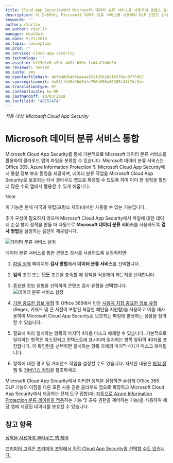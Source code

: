 ```yaml
---
title: Cloud App Security에서 Microsoft 데이터 분류 서비스를 사용하여 콘텐츠 검사를 수행하는 방법 | Microsoft Docs
description: 이 문서에서는 Microsoft 데이터 분류 서비스를 사용하여 DLP 콘텐츠 검사를 수행할 때 Cloud App Security에서 수행하는 프로세스를 설명합니다.
keywords: ''
author: rkarlin
ms.author: rkarlin
manager: mbaldwin
ms.date: 9/21/2018
ms.topic: conceptual
ms.prod: ''
ms.service: cloud-app-security
ms.technology: ''
ms.assetid: bf25d1e6-e5dc-449f-b50e-1cd4a21b6d3d
ms.reviewer: reutam
ms.suite: ems
ms.openlocfilehash: 46f948064bfea4aa921fd5b269f6576ec0f75d97
ms.sourcegitcommit: da651fb36d26d0dfe796b988e86205f41f7dc5de
ms.translationtype: HT
ms.contentlocale: ko-KR
ms.lasthandoff: 10/03/2018
ms.locfileid: "48251474"
---
```

*적용 대상: Microsoft Cloud App Security*



# <a name="microsoft-data-classification-services-integration"></a>Microsoft 데이터 분류 서비스 통합

Microsoft Cloud App Security를 통해 기본적으로 Microsoft 데이터 분류 서비스를 활용하여 클라우드 앱의 파일을 분류할 수 있습니다. Microsoft 데이터 분류 서비스는 Office 365, Azure Information Protection 및 Microsoft Cloud App Security에서 통합 정보 보호 환경을 제공하며, 데이터 분류 작업을 Microsoft Cloud App Security로 보호되는 타사 클라우드 앱으로 확장할 수 있도록 하여 이미 한 결정을 훨씬 더 많은 수의 앱에서 활용할 수 있게 해줍니다.

>[!NOTE]
> 이 기능은 현재 미국과 유럽(프랑스 제외)에서만 사용할 수 있는 기능입니다.

추가 구성이 필요하지 않으며 Microsoft Cloud App Security에서 파일에 대한 데이터 손실 방지 정책을 만들 때 자동으로 **Microsoft 데이터 분류 서비스**를 사용하도록 **검사 방법**을 설정하는 옵션이 제공됩니다.

![데이터 분류 서비스 설정](./media/dcs-enable.png)

데이터 분류 서비스를 통한 콘텐츠 검사를 사용하도록 설정하려면:

1. [파일 정책](data-protection-policies.md) 페이지의 **검사 방법**에서 **데이터 분류 서비스**를 선택합니다.
2. **임의** 조건 또는 **모든** 조건을 충족할 때 정책을 적용해야 하는지를 선택합니다.
3. 중요한 정보 유형을 선택하여 콘텐츠 검사 유형을 선택합니다.
 ![데이터 분류 서비스 설정](./media/dcs-sensitive-information-type.png)

5. [기본 중요한 정보 유형](https://support.office.com/article/what-the-sensitive-information-types-look-for-fd505979-76be-4d9f-b459-abef3fc9e86b) 및 Office 365에서 만든 [사용자 지정 중요한 정보 유형](https://support.office.com/article/create-a-custom-sensitive-information-type-82c382a5-b6db-44fd-995d-b333b3c7fc30)(Regex, 키워드 및 큰 사전이 포함된 복잡한 패턴을 지원함)을 사용하고 이를 재사용하여 Microsoft Cloud App Security로 보호되는 파일에 발생하는 상황을 정의할 수 있습니다.

6. 필요에 따라 일치하는 항목의 마지막 4자를 마스크 해제할 수 있습니다. 기본적으로 일치하는 항목은 마스킹되고 컨텍스트에 표시되며 일치하는 항목 앞뒤의 40자를 포함합니다. 이 확인란을 선택하면 일치하는 항목 자체의 마지막 4자가 마스크 해제됩니다.

7. 정책에 대한 경고 및 거버넌스 작업을 설정할 수도 있습니다. 자세한 내용은 [파일 정책](data-protection-policies.md) 및 [거버넌스 작업](governance-actions.md)을 참조하세요.

Microsoft Cloud App Security에서 이러한 정책을 설정하면 손쉽게 Office 365 DLP 기능의 이점을 다른 모든 사용 권한 클라우드 앱으로 확장하고 Microsoft Cloud App Security에서 제공하는 전체 도구 집합(예: [자동으로 Azure Information Protection 분류 레이블을 적용](azip-integration.md)하는 기능 및 공유 권한을 제어하는 기능)을 사용하여 해당 앱에 저장된 데이터를 보호할 수 있습니다.



## <a name="see-also"></a>참고 항목  
[정책을 사용하여 클라우드 앱 제어](control-cloud-apps-with-policies.md)   

[프리미어 고객은 프리미어 포털에서 직접 Cloud App Security를 선택할 수도 있습니다.](https://premier.microsoft.com/)  
  